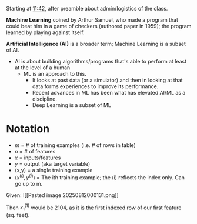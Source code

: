Starting at [11:42](https://youtu.be/KzH1ovd4Ots?list=PLoROMvodv4rNH7qL6-efu_q2_bPuy0adh&t=702), after preamble about admin/logistics of the class.

**Machine Learning** coined by Arthur Samuel, who made a program that could beat him in a game of checkers (authored paper in 1959); the program learned by playing against itself.

**Artificial Intelligence (AI)** is a broader term; Machine Learning is a subset of AI.
* AI is about building algorithms/programs that's able to perform at least at the level of a human
	* ML is an approach to this.
		* It looks at past data (or a simulator) and then in looking at that data forms experiences to improve its performance.
		* Recent advances in ML has been what has elevated AI/ML as a discipline.
		* Deep Learning is a subset of ML

# Notation

* $m$ = # of training examples (i.e. # of rows in table)
* $n$ = # of features
* $x$ = inputs/features
* $y$ = output (aka target variable)
* (x,y) = a single training example
* $(x^{(i)}, y^{(i)})$ = The ith training example; the (i) reflects the index only. Can go up to m.

Given:
![[Pasted image 20250812000131.png]]

Then $x_1^{(1)}$ would be 2104, as it is the first indexed row of our first feature (sq. feet).